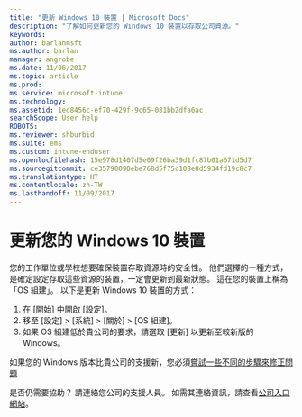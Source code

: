 ```yaml
---
title: "更新 Windows 10 裝置 | Microsoft Docs"
description: "了解如何更新您的 Windows 10 裝置以存取公司資源。"
keywords: 
author: barlanmsft
ms.author: barlan
manager: angrobe
ms.date: 11/06/2017
ms.topic: article
ms.prod: 
ms.service: microsoft-intune
ms.technology: 
ms.assetid: 1ed8456c-ef70-429f-9c65-081bb2dfa6ac
searchScope: User help
ROBOTS: 
ms.reviewer: shburbid
ms.suite: ems
ms.custom: intune-enduser
ms.openlocfilehash: 15e978d1407d5e09f26ba39d1fc87b01a671d5d7
ms.sourcegitcommit: ce35790090ebe768d5f75c108e8d5934fd19c8c7
ms.translationtype: HT
ms.contentlocale: zh-TW
ms.lasthandoff: 11/09/2017
---
```

# <a name="update-your-windows-10-device"></a>更新您的 Windows 10 裝置

您的工作單位或學校想要確保裝置存取資源時的安全性。 他們選擇的一種方式，是確定設定存取這些資源的裝置，一定會更新到最新狀態。 這在您的裝置上稱為「OS 組建」。 以下是更新 Windows 10 裝置的方式：

1. 在 [開始] 中開啟 [設定]。
2. 移至 [設定] > [系統] > [關於] > [OS 組建]。
3. 如果 OS 組建低於貴公司的要求，請選取 [更新] 以更新至較新版的 Windows。

如果您的 Windows 版本比貴公司的支援新，您必須[嘗試一些不同的步驟來修正問題](your-windows-version-isnt-yet-supported.md)

是否仍需要協助？ 請連絡您公司的支援人員。 如需其連絡資訊，請查看[公司入口網站](https://portal.manage.microsoft.com)。
